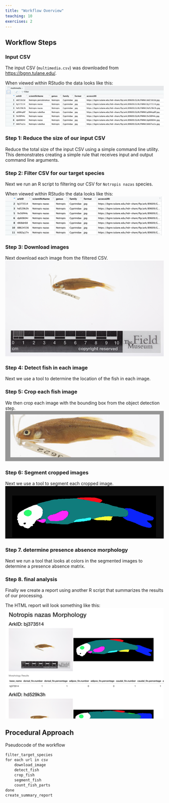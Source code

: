 ```yaml
---
title: "Workflow Overview"
teaching: 10
exercises: 2
---
```


## Workflow Steps

### Input CSV
The input CSV (`multimedia.csv`) was downloaded from https://bgnn.tulane.edu/.

When viewed within RStudio the data looks like this:
![multimedia CSV screenshot](files/multimedia.png)


### Step 1: Reduce the size of our input CSV
Reduce the total size of the input CSV using a simple command line utility.
This demonstrates creating a simple rule that receives input and output command line arguments.

### Step 2: Filter CSV for our target species
Next we run an R script to filtering our CSV for `Notropis nazas` species.

When viewed within RStudio the data looks like this:
![filtered CSV screenshot](files/filtered.png)

### Step 3: Download images
Next download each image from the filtered CSV.
![minnow image](files/bj373514.png)

### Step 4: Detect fish in each image
Next we use a tool to determine the location of the fish in each image.

### Step 5: Crop each fish image
We then crop each image with the bounding box from the object detection step.
![cropped minnow image](files/bj373514_crop.png)

### Step 6: Segment cropped images
Next we use a tool to segment each cropped image.
![segmented minnow image](files/bj373514_seg.png)

### Step 7. determine presence absence morphology 
Next we run a tool that looks at colors in the segmented images to determine a presence absence matrix.

### Step 8. final analysis
Finally we create a report using another R script that summarizes the results of our processing.

The HTML report will look something like this:
![final report screenshot](files/report.png)


## Procedural Approach
Pseudocode of the workflow
```
filter_target_species
for each url in csv
    download_image
    detect_fish
    crop_fish
    segment_fish
    count_fish_parts
done
create_summary_report
```

